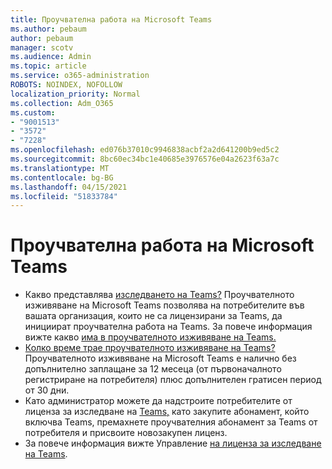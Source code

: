 ```yaml
---
title: Проучвателна работа на Microsoft Teams
ms.author: pebaum
author: pebaum
manager: scotv
ms.audience: Admin
ms.topic: article
ms.service: o365-administration
ROBOTS: NOINDEX, NOFOLLOW
localization_priority: Normal
ms.collection: Adm_O365
ms.custom:
- "9001513"
- "3572"
- "7228"
ms.openlocfilehash: ed076b37010c9946838acbf2a2d641200b9ed5c2
ms.sourcegitcommit: 8bc60ec34bc1e40685e3976576e04a2623f63a7c
ms.translationtype: MT
ms.contentlocale: bg-BG
ms.lasthandoff: 04/15/2021
ms.locfileid: "51833784"
---
```

# <a name="microsoft-teams-exploratory-experience"></a>Проучвателна работа на Microsoft Teams

- Какво представлява [изследването на Teams?](https://docs.microsoft.com/microsoftteams/teams-exploratory) Проучвателното изживяване на Microsoft Teams позволява на потребителите във вашата организация, които не са лицензирани за Teams, да инициират проучвателна работа на Teams. За повече информация вижте какво [има в проучвателното изживяване на Teams.](https://docs.microsoft.com/microsoftteams/teams-exploratory#whats-in-the-teams-exploratory-experience)
- [Колко време трае проучвателното изживяване на Teams?](https://docs.microsoft.com/microsoftteams/teams-exploratory#how-long-does-the-teams-exploratory-experience-last) Проучвателното изживяване на Microsoft Teams е налично без допълнително заплащане за 12 месеца (от първоначалното регистриране на потребителя) плюс допълнителен гратисен период от 30 дни.
- Като администратор можете да надстроите потребителите от лиценза за изследване на [Teams,](https://docs.microsoft.com/microsoftteams/teams-exploratory#upgrade-users-from-the-teams-exploratory-license) като закупите абонамент, който включва Teams, премахнете проучвателния абонамент за Teams от потребителя и присвоите новозакупен лиценз.
- За повече информация вижте Управление [на лиценза за изследване на Teams](https://docs.microsoft.com/microsoftteams/teams-exploratory).
